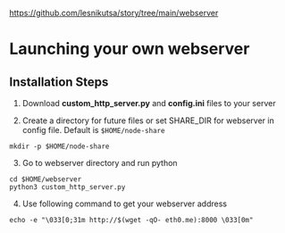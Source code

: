 https://github.com/lesnikutsa/story/tree/main/webserver

# Launching your own webserver

## Installation Steps

1. Download **custom_http_server.py** and **config.ini** files to your server

2. Create a directory for future files or set SHARE_DIR for webserver in config file. Default is `$HOME/node-share`
```
mkdir -p $HOME/node-share
```

3. Go to webserver directory and run python
```
cd $HOME/webserver
python3 custom_http_server.py
```
4. Use following command to get your webserver address
```
echo -e "\033[0;31m http://$(wget -qO- eth0.me):8000 \033[0m"
```

